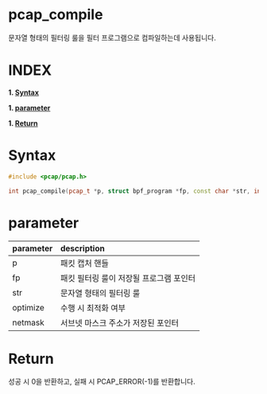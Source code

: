 # pcap_compile

문자열 형태의 필터링 룰을 필터 프로그램으로 컴파일하는데 사용됩니다.

# **INDEX**

**1. [Syntax](#Syntax)**

**1. [parameter](#parameter)**

**1. [Return](#Return)**


# **Syntax**

```c++
#include <pcap/pcap.h>

int pcap_compile(pcap_t *p, struct bpf_program *fp, const char *str, int optimize, bpf_u_int32 netmask);
```

# **parameter**

| parameter | description |
| :---      | :--- |
| p         | 패킷 캡처 핸들 |
| fp        | 패킷 필터링 룰이 저장될 프로그램 포인터 |
| str       | 문자열 형태의 필터링 룰 |
| optimize  | 수행 시 최적화 여부 |
| netmask   | 서브넷 마스크 주소가 저장된 포인터 |

# **Return**

성공 시 0을 반환하고, 실패 시 PCAP_ERROR(-1)를 반환합니다.